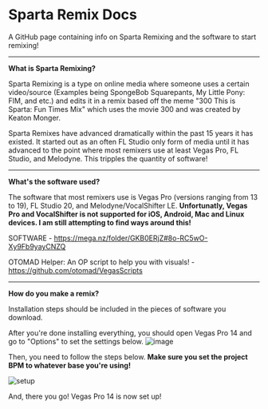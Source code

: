 # Sparta Remix Docs
A GitHub page containing info on Sparta Remixing and the software to start remixing!

---

**What is Sparta Remixing?**

Sparta Remixing is a type on online media where someone uses a certain video/source (Examples being SpongeBob Squarepants, My Little Pony: FIM, and etc.) and edits it in a remix based off the meme "300 This is Sparta: Fun Times Mix" which uses the movie 300 and was created by Keaton Monger.

Sparta Remixes have advanced dramatically within the past 15 years it has existed. It started out as an often FL Studio only form of media until it has advanced to the point where most remixers use at least Vegas Pro, FL Studio, and Melodyne. This tripples the quantity of software!

---

**What's the software used?**

The software that most remixers use is Vegas Pro (versions ranging from 13 to 19), FL Studio 20, and Melodyne/VocalShifter LE. **Unfortunatly, Vegas Pro and VocalShifter is not supported for iOS, Android, Mac and Linux devices. I am still attempting to find ways around this!**

SOFTWARE - https://mega.nz/folder/GKB0ERjZ#8o-RC5wO-Xy9Fb9yayCNZQ

OTOMAD Helper: An OP script to help you with visuals! - https://github.com/otomad/VegasScripts

---

**How do you make a remix?**

Installation steps should be included in the pieces of software you download.

After you're done installing everything, you should open Vegas Pro 14 and go to "Options" to set the settings below. 
![image](https://user-images.githubusercontent.com/107021526/182551568-40e61b85-2020-4e30-8498-8e0f4364aa21.png)

Then, you need to follow the steps below. **Make sure you set the project BPM to whatever base you're using!**

![setup](https://user-images.githubusercontent.com/107021526/182555382-9d03d70b-c8be-4beb-9813-66f9b42b315b.gif)

And, there you go! Vegas Pro 14 is now set up!
